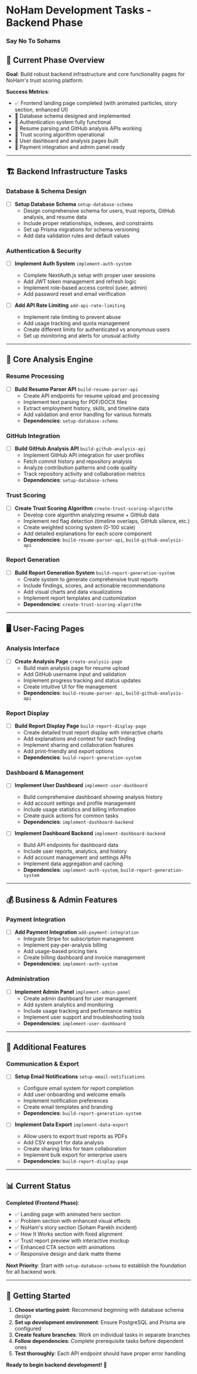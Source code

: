 # NoHam Development Tasks - Backend Phase
### Say No To Sohams

## 📅 Current Phase Overview
**Goal**: Build robust backend infrastructure and core functionality pages for NoHam's trust scoring platform.

**Success Metrics**:
- ✅ Frontend landing page completed (with animated particles, story section, enhanced UI)
- 🔧 Database schema designed and implemented
- 🔧 Authentication system fully functional
- 🔧 Resume parsing and GitHub analysis APIs working
- 🔧 Trust scoring algorithm operational
- 🔧 User dashboard and analysis pages built
- 🔧 Payment integration and admin panel ready

---

## 🏗️ Backend Infrastructure Tasks

### **Database & Schema Design**
- [ ] **Setup Database Schema** `setup-database-schema`
  - Design comprehensive schema for users, trust reports, GitHub analysis, and resume data
  - Include proper relationships, indexes, and constraints
  - Set up Prisma migrations for schema versioning
  - Add data validation rules and default values

### **Authentication & Security**
- [ ] **Implement Auth System** `implement-auth-system`
  - Complete NextAuth.js setup with proper user sessions
  - Add JWT token management and refresh logic
  - Implement role-based access control (user, admin)
  - Add password reset and email verification

- [ ] **Add API Rate Limiting** `add-api-rate-limiting`
  - Implement rate limiting to prevent abuse
  - Add usage tracking and quota management
  - Create different limits for authenticated vs anonymous users
  - Set up monitoring and alerts for unusual activity

---

## 🤖 Core Analysis Engine

### **Resume Processing**
- [ ] **Build Resume Parser API** `build-resume-parser-api`
  - Create API endpoints for resume upload and processing
  - Implement text parsing for PDF/DOCX files
  - Extract employment history, skills, and timeline data
  - Add validation and error handling for various formats
  - **Dependencies**: `setup-database-schema`

### **GitHub Integration**
- [ ] **Build GitHub Analysis API** `build-github-analysis-api`
  - Implement GitHub API integration for user profiles
  - Fetch commit history and repository analysis
  - Analyze contribution patterns and code quality
  - Track repository activity and collaboration metrics
  - **Dependencies**: `setup-database-schema`

### **Trust Scoring**
- [ ] **Create Trust Scoring Algorithm** `create-trust-scoring-algorithm`
  - Develop core algorithm analyzing resume + GitHub data
  - Implement red flag detection (timeline overlaps, GitHub silence, etc.)
  - Create weighted scoring system (0-100 scale)
  - Add detailed explanations for each score component
  - **Dependencies**: `build-resume-parser-api`, `build-github-analysis-api`

### **Report Generation**
- [ ] **Build Report Generation System** `build-report-generation-system`
  - Create system to generate comprehensive trust reports
  - Include findings, scores, and actionable recommendations
  - Add visual charts and data visualizations
  - Implement report templates and customization
  - **Dependencies**: `create-trust-scoring-algorithm`

---

## 🖥️ User-Facing Pages

### **Analysis Interface**
- [ ] **Create Analysis Page** `create-analysis-page`
  - Build main analysis page for resume upload
  - Add GitHub username input and validation
  - Implement progress tracking and status updates
  - Create intuitive UI for file management
  - **Dependencies**: `build-resume-parser-api`, `build-github-analysis-api`

### **Report Display**
- [ ] **Build Report Display Page** `build-report-display-page`
  - Create detailed trust report display with interactive charts
  - Add explanations and context for each finding
  - Implement sharing and collaboration features
  - Add print-friendly and export options
  - **Dependencies**: `build-report-generation-system`

### **Dashboard & Management**
- [ ] **Implement User Dashboard** `implement-user-dashboard`
  - Build comprehensive dashboard showing analysis history
  - Add account settings and profile management
  - Include usage statistics and billing information
  - Create quick actions for common tasks
  - **Dependencies**: `implement-dashboard-backend`

- [ ] **Implement Dashboard Backend** `implement-dashboard-backend`
  - Build API endpoints for dashboard data
  - Include user reports, analytics, and history
  - Add account management and settings APIs
  - Implement data aggregation and caching
  - **Dependencies**: `implement-auth-system`, `build-report-generation-system`

---

## 💰 Business & Admin Features

### **Payment Integration**
- [ ] **Add Payment Integration** `add-payment-integration`
  - Integrate Stripe for subscription management
  - Implement pay-per-analysis billing
  - Add usage-based pricing tiers
  - Create billing dashboard and invoice management
  - **Dependencies**: `implement-auth-system`

### **Administration**
- [ ] **Implement Admin Panel** `implement-admin-panel`
  - Create admin dashboard for user management
  - Add system analytics and monitoring
  - Include usage tracking and performance metrics
  - Implement user support and troubleshooting tools
  - **Dependencies**: `implement-user-dashboard`

---

## 🔧 Additional Features

### **Communication & Export**
- [ ] **Setup Email Notifications** `setup-email-notifications`
  - Configure email system for report completion
  - Add user onboarding and welcome emails
  - Implement notification preferences
  - Create email templates and branding
  - **Dependencies**: `build-report-generation-system`

- [ ] **Implement Data Export** `implement-data-export`
  - Allow users to export trust reports as PDFs
  - Add CSV export for data analysis
  - Create sharing links for team collaboration
  - Implement bulk export for enterprise users
  - **Dependencies**: `build-report-display-page`

---

## 📊 Current Status

**Completed (Frontend Phase)**:
- ✅ Landing page with animated hero section
- ✅ Problem section with enhanced visual effects
- ✅ NoHam's story section (Soham Parekh incident)
- ✅ How It Works section with fixed alignment
- ✅ Trust report preview with interactive mockup
- ✅ Enhanced CTA section with animations
- ✅ Responsive design and dark matte theme

**Next Priority**: Start with `setup-database-schema` to establish the foundation for all backend work.

---

## 🚀 Getting Started

1. **Choose starting point**: Recommend beginning with database schema design
2. **Set up development environment**: Ensure PostgreSQL and Prisma are configured
3. **Create feature branches**: Work on individual tasks in separate branches
4. **Follow dependencies**: Complete prerequisite tasks before dependent ones
5. **Test thoroughly**: Each API endpoint should have proper error handling

**Ready to begin backend development!** 🎯 